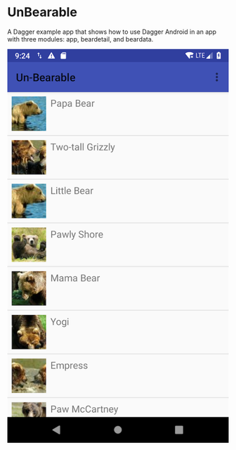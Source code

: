 # UnBearable
A Dagger example app that shows how to use Dagger Android in an app with three modules: app, beardetail, and
beardata.

![Bear screenshot](/BearScreenshot.png?raw=true)

